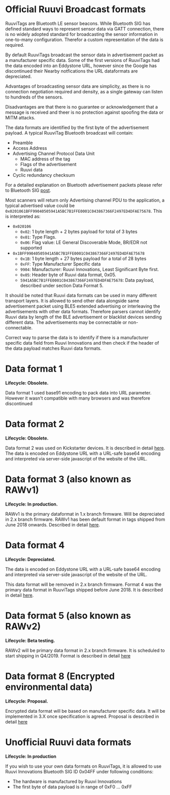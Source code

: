 # Official Ruuvi Broadcast formats

RuuviTags are Bluetooth LE sensor beacons. While Bluetooth SIG has defined standard ways
to represent sensor data via GATT connection, there is no widely adopted standard for
broadcasting the sensor information in one-to-many configuration. Therefor a custom representation of the data is required.

By default RuuviTags broadcast the sensor data in advertisement packet as a manufacturer
specific data. Some of the first versions of RuuviTags had the data encoded into 
an Eddystone URL, however since the Google has discontinued their Nearby notfications
the URL dataformats are depreciated.

Advantages of broadcasting sensor data are simplicity, as there is no connection negotiation
required and density, as a single gateway can listen to hundreds of the sensors.

Disadvantages are that there is no guarantee or acknowledgement that a message is received
and theer is no protection against spoofing the data or MITM attacks.  

The data formats are identified by the first byte of the advertisement payload. A typical
RuuviTag Bluetooth broadcast will contain: 
 - Preamble
 - Access Address
 - Advertising Channel Protocol Data Unit
   * MAC address of the tag
   * Flags of the advertisement
   * Ruuvi data
 - Cyclic redundancy checksum

For a detailed explanation on Bluetooth advertisement packets please refer to Bluetooth 
SIG [post](https://www.bluetooth.com/blog/bluetooth-low-energy-it-starts-with-advertising/).

Most scanners will return only Advertising channel PDU to the application, a typical advertised
value could be `0x0201061BFF99040505941A5BC7B1FFE0001C043867366F2497ED4DFAE75678`. This is
interpreted as:
 - `0x020106`
   * `0x02`: 1 byte length + 2 bytes payload for total of 3 bytes
   * `0x01`: Type Flags. 
   * `0x06`: Flag value: LE General Discoverable Mode, BR/EDR not supported
 - `0x1BFF99040505941A5BC7B1FFE0001C043867366F2497ED4DFAE75678`
   * `0x1B`: 1 byte length + 27 bytes payload for a total of 28 bytes
   * `0xFF`: Type Manufacturer Specific data
   * `9904`: Manufacturer: Ruuvi Innovations, Least Significant Byte first.
   * `0x05`: Header byte of Ruuvi data format, 0x05. 
   * `5941A5BC7B1FFE0001C043867366F2497ED4DFAE75678`: Data payload, described under section Data Format 5. 

It should be noted that Ruuvi data formats can be used in many different transport layers.
It is allowed to send other data alongside same advertisement packet using BLE5 extended
advertising or interleaving the advertisements with other data formats. Therefore parsers
cannot identify Ruuvi data by length of the BLE advertisement or blacklist devices sending
different data. The advertisements may be connectable or non-connectable. 

Correct way to parse the data is to identify if there is a manufacturer specific data field
from Ruuvi Innovations and then check if the header of the data payload matches Ruuvi data formats.

# Data format 1 
**Lifecycle: Obsolete.**

Data format 1 used base91 encoding to pack data into URL parameter. However it wasn't
compatible with many browsers and was therefore discontinued

# Data format 2
**Lifecycle: Obsolete.**

Data format 2 was used on Kickstarter devices. It is described in detail [here](./dataformat_04.md).
The data is encoded on Eddystone URL with a URL-safe base64 encoding and interpreted via server-side javascript
of the website of the URL.

# Data format 3 (also known as RAWv1)
**Lifecycle: In production.**

RAWv1 is the primary dataformat in 1.x branch firmware. Will be
depreciated in 2.x branch firmware. RAWv1 has been default format in tags shipped from June 2018 onwards. 
Described in detail [here](./dataformat_03.md).

# Data format 4
**Lifecycle: Depreciated.**

The data is encoded on Eddystone URL with a URL-safe base64 encoding and interpreted via server-side javascript
of the website of the URL.

This data format will be removed in 2.x branch firmware. 
Format 4 was the primary data format in RuuviTags shipped before June 2018. It is described in detail [here](./dataformat_04.md).

# Data format 5 (also known as RAWv2)
**Lifecycle: Beta testing.**

RAWv2 will be primary data format in 2.x branch firmware.
It is scheduled to start shipping in Q4/2019. Format is described in detail [here](./dataformat_05.md)

# Data format 8 (Encrypted environmental data)
**Lifecycle: Proposal.**

Encrypted data format will be based on manufacturer specific data. It will be implemented in 3.X once specification is agreed. Proposal is described in detail [here](./dataformat_08.md)

# Unofficial Ruuvi data formats
**Lifecycle: In production**

If you wish to use your own data formats on RuuviTags, it is allowed to use 
Ruuvi Innovations Bluetooth SIG ID 0x04FF under following conditions:
 - The hardware is manufactured by Ruuvi Innovations
 - The first byte of data payload is in range of 0xF0 ... 0xFF
